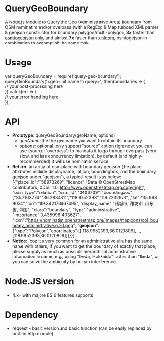 # QueryGeoBoundary
A Node.js Module to Query the Geo (Administrative Area) Boundary from OSM nominatim and/or overpass (with a RegExp & Map turboed XML parser & geojson constructor for boundary polygon/multi-polygon, <b>3x</b> faster than <a href="https://github.com/tyrasd/osmtogeojson">osmtogeojson</a> only, and almost <b>7x</b> faster than <a href="https://github.com/jindw/xmldom">xmldom</a>, osmtogejson in combination to accomplish the same task.

# Usage
var queryGeoBoundary = require('query-geo-boundary');</br>
queryGeoBoundary('&lt;geo unit name to query&gt;').then(boundaries &#61;&gt; {</br>
  // your post-processing here</br>
}).catch(err &#61;&gt; {</br>
  // your error handling here</br>
});

# API
+ <b>Prototype</b>: queryGeoBoundary(geoName, options)
  - <i>geoName</i>: the the geo name you want to obtain its boundary
  - <i>options</i>: optional. only support "source" option right now, you can use {source: 'overpass'} to mandata it to go through overpass (very slow, and has concurrency limitation), by default (and highly-recommended) it will use nominatim service.
+ <b>Return</b>: an array of osm place with boundary geojson (the place attributes include displayname, lat/lon, boundingbox, and the boundary geojson under "geojson"), a typical result is as below:<br/>
  [{"place_id":"158973269",
  "licence":"Data © OpenStreetMap contributors, ODbL 1.0. http://www.openstreetmap.org/copyright",
  "osm_type":"relation",
  "osm_id":"3468769",
  "boundingbox":["35.7163774","36.2834811","118.9952393","119.7232973"],"lat":"35.9989034","lon":"119.342173467495",
  "display_name":"诸城市, 潍坊市, 山东省, 中国",
  "class":"boundary",
  "type":"administrative",
  "importance":0.43599614036271,
  "icon":"https://nominatim.openstreetmap.org/images/mapicons/poi_boundary_administrative.p.20.png",
  "<b>geojson</b>":{"type":"Polygon","coordinates":[[[118.9952393,36.0120809],...,[118.9952393,36.0120809]]]}}]
+ <b>Notice</b>: 'coz it's very common for an administrative uint has the same name with others, if you want to get the boundary of exactly that place, please supply as much as possible hierarchical adminstrative information in name, e.g., using "Ikeda, Hokkaido" rather than "Ikeda", or you can solve the ambiguity by human interference.

# Node.JS version
  - 4.x+ with majore ES 6 features supports
  
# Dependency
  - request - basic version and basic function (can be easily replaced by built-in http module)
